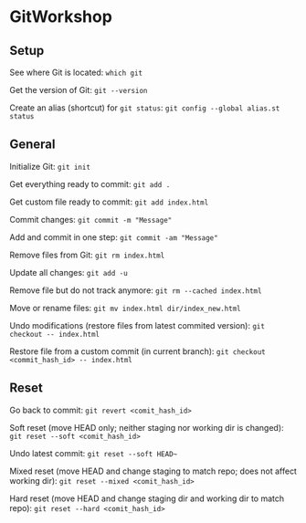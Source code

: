 # GitWorkshop


Setup
-----------

See where Git is located:
`which git`

Get the version of Git:
`git --version`

Create an alias (shortcut) for `git status`:
`git config --global alias.st status`


General
-----------

Initialize Git: `git init`

Get everything ready to commit: `git add .`

Get custom file ready to commit: `git add index.html`

Commit changes:
`git commit -m "Message"`

Add and commit in one step:
`git commit -am "Message"`

Remove files from Git:
`git rm index.html`

Update all changes:
`git add -u`

Remove file but do not track anymore:
`git rm --cached index.html`

Move or rename files:
`git mv index.html dir/index_new.html`

Undo modifications (restore files from latest commited version):
`git checkout -- index.html`

Restore file from a custom commit (in current branch):
`git checkout <commit_hash_id> -- index.html`


Reset
-----------

Go back to commit:
`git revert <comit_hash_id>`

Soft reset (move HEAD only; neither staging nor working dir is changed):
`git reset --soft <comit_hash_id>`

Undo latest commit: `git reset --soft HEAD~ `

Mixed reset (move HEAD and change staging to match repo; does not affect working dir):
`git reset --mixed <comit_hash_id>`

Hard reset (move HEAD and change staging dir and working dir to match repo):
`git reset --hard <comit_hash_id>`
